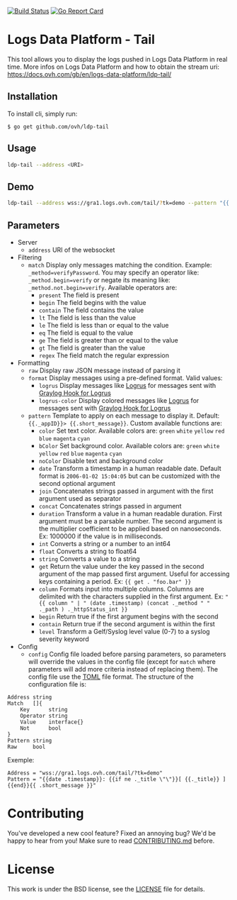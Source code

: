 [![Build Status](https://travis-ci.org/ovh/ldp-tail.svg?branch=master)](https://travis-ci.org/ovh/ldp-tail)
[![Go Report Card](https://goreportcard.com/badge/github.com/ovh/ldp-tail)](https://goreportcard.com/report/github.com/ovh/ldp-tail)

Logs Data Platform - Tail
=========================

This tool allows you to display the logs pushed in Logs Data Platform in real time.
More infos on Logs Data Platform and how to obtain the stream uri: https://docs.ovh.com/gb/en/logs-data-platform/ldp-tail/


Installation
------------
To install cli, simply run:
```
$ go get github.com/ovh/ldp-tail
```

Usage
-----
```sh
ldp-tail --address <URI>
```

Demo
----
```sh
ldp-tail --address wss://gra1.logs.ovh.com/tail/?tk=demo --pattern "{{ .short_message }}"
```

Parameters
----------
* Server
  * `address` URI of the websocket
* Filtering
  * `match` Display only messages matching the condition. Example: `_method=verifyPassword`. You may specify an operator like: `_method.begin=verify` or negate its meaning like: `_method.not.begin=verify`. Available operators are:
    * `present` The field is present
    * `begin` The field begins with the value
    * `contain` The field contains the value
    * `lt` The field is less than the value
    * `le` The field is less than or equal to the value
    * `eq` The field is equal to the value
    * `ge` The field is greater than or equal to the value
    * `gt` The field is greater than the value
    * `regex` The field match the regular expression
* Formatting
  * `raw` Display raw JSON message instead of parsing it
  * `format` Display messages using a pre-defined format. Valid values:
    * `logrus` Display messages like [Logrus](https://github.com/sirupsen/logrus) for messages sent with [Graylog Hook for Logrus](https://github.com/gemnasium/logrus-graylog-hook/)
    * `logrus-color` Display colored messages like [Logrus](https://github.com/sirupsen/logrus) for messages sent with [Graylog Hook for Logrus](https://github.com/gemnasium/logrus-graylog-hook/)
  * `pattern` Template to apply on each message to display it. Default: `{{._appID}}> {{.short_message}}`. Custom available functions are:
    * `color` Set text color. Available colors are: `green` `white` `yellow` `red` `blue` `magenta` `cyan`
    * `bColor` Set background color. Available colors are: `green` `white` `yellow` `red` `blue` `magenta` `cyan`
    * `noColor` Disable text and background color
    * `date` Transform a timestamp in a human readable date. Default format is `2006-01-02 15:04:05` but can be customized with the second optional argument
    * `join` Concatenates strings passed in argument with the first argument used as separator
    * `concat` Concatenates strings passed in argument
    * `duration` Transform a value in a human readable duration. First argument must be a parsable number. The second argument is the multiplier coefficient to be applied based on nanoseconds. Ex: 1000000 if the value is in milliseconds.
    * `int` Converts a string or a number to an int64
    * `float` Converts a string to float64
    * `string` Converts a value to a string
    * `get` Return the value under the key passed in the second argument of the map passed first argument. Useful for accessing keys containing a period. Ex: `{{ get . "foo.bar" }}`
    * `column` Formats input into multiple columns. Columns are delimited with the characters supplied in the first argument. Ex: `"{{ column " | " (date .timestamp) (concat ._method " " ._path ) ._httpStatus_int }}`
    * `begin` Return true if the first argument begins with the second
    * `contain` Return true if the second argument is within the first
    * `level` Transform a Gelf/Syslog level value (0-7) to a syslog severity keyword
* Config
  * `config` Config file loaded before parsing parameters, so parameters will override the values in the config file (except for `match` where parameters will add more criteria instead of replacing them). The config file use the [TOML](https://github.com/toml-lang/toml) file format. The structure of the configuration file is:
```
Address string
Match   []{
    Key      string
    Operator string
    Value    interface{}
    Not      bool
}
Pattern string
Raw     bool
```
Exemple:
```
Address = "wss://gra1.logs.ovh.com/tail/?tk=demo"
Pattern = "{{date .timestamp}}: {{if ne ._title \"\"}}[ {{._title}} ] {{end}}{{ .short_message }}"
```

# Contributing

You've developed a new cool feature? Fixed an annoying bug? We'd be happy
to hear from you! Make sure to read [CONTRIBUTING.md](./CONTRIBUTING.md) before.

# License

This work is under the BSD license, see the [LICENSE](LICENSE) file for details.
